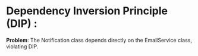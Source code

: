 # Dependency Inversion Principle (DIP) :

**Problem**: The Notification class depends directly on the EmailService class, violating DIP.